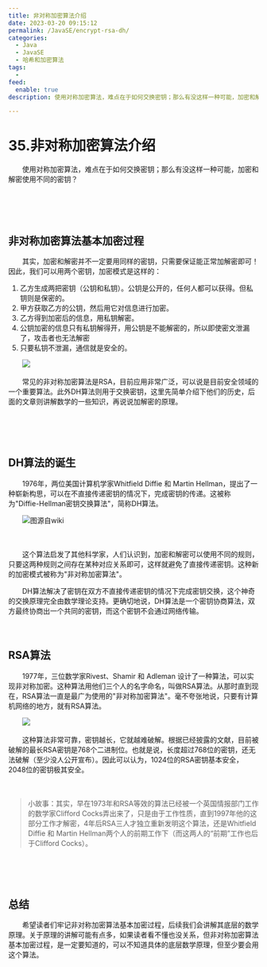 ```yaml
---
title: 非对称加密算法介绍
date: 2023-03-20 09:15:12
permalink: /JavaSE/encrypt-rsa-dh/
categories:
  - Java
  - JavaSE
  - 哈希和加密算法
tags:
  - 
feed:
  enable: true
description: 使用对称加密算法，难点在于如何交换密钥；那么有没这样一种可能，加密和解密使用不同的密钥？

---
```



# 35.非对称加密算法介绍

　　使用对称加密算法，难点在于如何交换密钥；那么有没这样一种可能，加密和解密使用不同的密钥？
<!-- more -->
　　‍

　　‍

## 非对称加密算法基本加密过程

　　其实，加密和解密并不一定要用同样的密钥，只需要保证能正常加解密即可！因此，我们可以用两个密钥，加密模式是这样的：

1. 乙方生成两把密钥（公钥和私钥）。公钥是公开的，任何人都可以获得。但私钥则是保密的。
2. 甲方获取乙方的公钥，然后用它对信息进行加密。
3. 乙方得到加密后的信息，用私钥解密。
4. 公钥加密的信息只有私钥解得开，用公钥是不能解密的，所以即使密文泄漏了，攻击者也无法解密
5. 只要私钥不泄漏，通信就是安全的。

　　![](https://image.peterjxl.com/blog/image-20230313221921-s9txzkt.png)

　　常见的非对称加密算法是RSA，目前应用非常广泛，可以说是目前安全领域的一个重要算法。此外DH算法则用于交换密钥，这里先简单介绍下他们的历史，后面的文章则讲解数学的一些知识，再说说加解密的原理。

　　‍

　　‍

## DH算法的诞生

　　1976年，两位美国计算机学家Whitfield Diffie 和 Martin Hellman，提出了一种崭新构思，可以在不直接传递密钥的情况下，完成密钥的传递。这被称为"Diffie-Hellman密钥交换算法"，简称DH算法。

　　![图源自wiki](https://image.peterjxl.com/blog/image-20230312110301-srck6nx.png)

　　‍

　　这个算法启发了其他科学家，人们认识到，加密和解密可以使用不同的规则，只要这两种规则之间存在某种对应关系即可，这样就避免了直接传递密钥。这种新的加密模式被称为"非对称加密算法"。

　　DH算法解决了密钥在双方不直接传递密钥的情况下完成密钥交换，这个神奇的交换原理完全由数学理论支持。更确切地说，DH算法是一个密钥协商算法，双方最终协商出一个共同的密钥，而这个密钥不会通过网络传输。

　　‍

## RSA算法

　　1977年，三位数学家Rivest、Shamir 和 Adleman 设计了一种算法，可以实现非对称加密。这种算法用他们三个人的名字命名，叫做RSA算法。从那时直到现在，RSA算法一直是最广为使用的"非对称加密算法"。毫不夸张地说，只要有计算机网络的地方，就有RSA算法。

　　![](https://image.peterjxl.com/blog/image-20230311212629-fs44hij.png)

　　这种算法非常可靠，密钥越长，它就越难破解。根据已经披露的文献，目前被破解的最长RSA密钥是768个二进制位。也就是说，长度超过768位的密钥，还无法破解（至少没人公开宣布）。因此可以认为，1024位的RSA密钥基本安全，2048位的密钥极其安全。

　　‍

> 小故事：其实，早在1973年和RSA等效的算法已经被一个英国情报部门工作的数学家Clifford Cocks弄出来了，只是由于工作性质，直到1997年他的这部分工作才解密，4年后RSA三人才独立重新发明这个算法，还是Whitfield Diffie 和 Martin Hellman两个人的前期工作下（而这两人的“前期”工作也后于Clifford Cocks）。

　　‍

　　‍

## 总结

　　希望读者们牢记非对称加密算法基本加密过程，后续我们会讲解其底层的数学原理。关于原理的讲解可能有点多，如果读者看不懂也没关系，但非对称加密算法基本加密过程，是一定要知道的，可以不知道具体的底层数学原理，但至少要会用这个算法。
